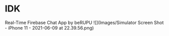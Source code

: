 # IDK
Real-Time Firebase Chat App by beRUPU
![](Images/Simulator Screen Shot - iPhone 11 - 2021-06-09 at 22.39.56.png)
